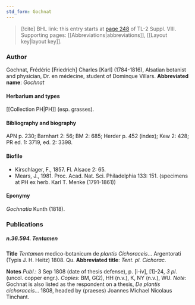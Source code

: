 ```yaml
---
std_form: Gochnat
---
```


> [!cite] BHL link: this entry starts at [page 248](https://www.biodiversitylibrary.org/page/33258726) of TL-2 Suppl. VIII.
> Supporting pages: [[Abbreviations|abbreviations]], [[Layout key|layout key]].

### Author

Gochnat, Frédéric \[Friedrich\] Charles \[Karl\] (1784-1816), Alsatian botanist and physician, Dr. en médecine, student of Dominque Villars. 
**Abbreviated name**: *Gochnat*

#### Herbarium and types

[[Collection PH|PH]] (esp. grasses).

#### Bibliography and biography

APN p. 230; Barnhart 2: 56; BM 2: 685; Herder p. 452 (index); Kew 2: 428; PR ed. 1: 3719, ed. 2: 3398.

#### Biofile

- Kirschlager, F., 1857. Fl. Alsace 2: 65.
- Mears, J., 1981. Proc. Acad. Nat. Sci. Philadelphia 133: 151. (specimens at PH ex herb. Karl T. Menke (1791-1861))

#### Eponymy

*Gochnatia* Kunth (1818).

### Publications

##### n.36.594. Tentamen

**Title**
*Tentamen* medico-botanicum de *plantis Cichoraceis*... Argentorati (Typis J. H. Heitz) 1808. Qu.
**Abbreviated title**: *Tent*. *pl. Cichorac.*

**Notes**
*Publ*.: 3 Sep 1808 (date of thesis defense), p. \[i-iv\], \[1\]-24, *3 pl*. (uncol. copper engr.). *Copies*: BM, G(2), HH (n.v.), K, NY (n.v.), WU.
*Note*: Gochnat is also listed as the respondent on a thesis, *De plantis cichoraceis*... 1808, headed by (praeses) Joannes Michael Nicolaus Tinchant.

